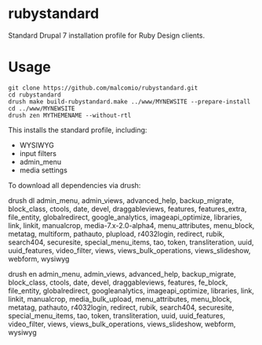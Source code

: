 rubystandard
============

Standard Drupal 7 installation profile for Ruby Design clients.

# Usage
    git clone https://github.com/malcomio/rubystandard.git
    cd rubystandard
    drush make build-rubystandard.make ../www/MYNEWSITE --prepare-install
    cd ../www/MYNEWSITE
    drush zen MYTHEMENAME --without-rtl

This installs the standard profile, including:
* WYSIWYG
* input filters
* admin_menu
* media settings



To download all dependencies via drush:

drush dl admin_menu, admin_views, advanced_help, backup_migrate, block_class, ctools, date, devel, draggableviews, features, features_extra, file_entity, globalredirect, google_analytics, imageapi_optimize, libraries, link, linkit, manualcrop, media-7.x-2.0-alpha4, menu_attributes, menu_block, metatag, multiform, pathauto, plupload, r4032login, redirect, rubik, search404, securesite, special_menu_items, tao, token, transliteration, uuid, uuid_features, video_filter, views, views_bulk_operations, views_slideshow, webform, wysiwyg

drush en admin_menu, admin_views, advanced_help, backup_migrate, block_class, ctools, date, devel, draggableviews, features, fe_block, file_entity, globalredirect, googleanalytics, imageapi_optimize, libraries, link, linkit, manualcrop, media_bulk_upload, menu_attributes, menu_block, metatag, pathauto, r4032login, redirect, rubik, search404, securesite, special_menu_items, tao, token, transliteration, uuid, uuid_features, video_filter, views, views_bulk_operations, views_slideshow, webform, wysiwyg